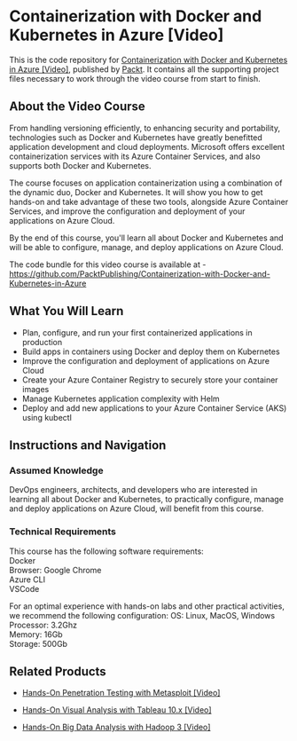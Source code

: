 # Containerization with Docker and Kubernetes in Azure [Video]
This is the code repository for [Containerization with Docker and Kubernetes in Azure [Video]](https://www.packtpub.com/virtualization-and-cloud/containerization-docker-and-kubernetes-azure-video), published by [Packt](https://www.packtpub.com/?utm_source=github). 
It contains all the supporting project files necessary to work through the video course from start to finish.
## About the Video Course
From handling versioning efficiently, to enhancing security and portability, technologies such as Docker and Kubernetes have greatly benefitted application development 
and cloud deployments. Microsoft offers excellent containerization services with its Azure Container Services, and also supports both Docker and Kubernetes. 

The course focuses on application containerization using a combination of the dynamic duo, Docker and Kubernetes. It will show you how to get hands-on and take advantage 
of these two tools, alongside Azure Container Services, and improve the configuration and deployment of your applications on Azure Cloud. 

By the end of this course, you'll learn all about Docker and Kubernetes and will be able to configure, manage, and deploy applications on Azure Cloud.

The code bundle for this video course is available at - https://github.com/PacktPublishing/Containerization-with-Docker-and-Kubernetes-in-Azure

<H2>What You Will Learn</H2>
<DIV class=book-info-will-learn-text>
<UL>
<LI>Plan, configure, and run your first containerized applications in production
<LI>Build apps in containers using Docker and deploy them on Kubernetes
<LI>Improve the configuration and deployment of applications on Azure Cloud
<LI>Create your Azure Container Registry to securely store your container images
<LI>Manage Kubernetes application complexity with Helm
<LI>Deploy and add new applications to your Azure Container Service (AKS) using kubectl
</LI></UL></DIV>

## Instructions and Navigation
### Assumed Knowledge
DevOps engineers, architects, and developers who are interested in learning all about Docker and Kubernetes, 
to practically configure, manage and deploy applications on Azure Cloud, will benefit from this course.
### Technical Requirements
This course has the following software requirements:<br/>
Docker	<br/>
Browser: Google Chrome<br/>
Azure CLI <br/>
VSCode <br/>

For an optimal experience with hands-on labs and other practical activities, we recommend the following configuration:
OS: Linux, MacOS, Windows<br/>
Processor: 3.2Ghz<br/>
Memory: 16Gb<br/>
Storage: 500Gb<br/>

## Related Products
* [Hands-On Penetration Testing with Metasploit [Video]](https://www.packtpub.com/networking-and-servers/hands-penetration-testing-metasploit-video)

* [Hands-On Visual Analysis with Tableau 10.x [Video]](https://www.packtpub.com/big-data-and-business-intelligence/hands-visual-analysis-tableau-10x-video)

* [Hands-On Big Data Analysis with Hadoop 3 [Video]](https://www.packtpub.com/big-data-and-business-intelligence/hands-big-data-analysis-hadoop-3-video)

